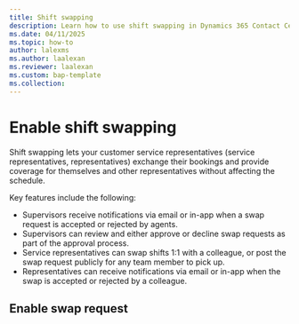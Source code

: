 ```yaml
---
title: Shift swapping
description: Learn how to use shift swapping in Dynamics 365 Contact Center workspace to help you manage your workforce.
ms.date: 04/11/2025
ms.topic: how-to
author: lalexms
ms.author: laalexan
ms.reviewer: laalexan
ms.custom: bap-template
ms.collection:
---
```

# Enable shift swapping

Shift swapping lets your customer service representatives (service representatives, representatives) exchange their bookings and provide coverage for themselves and other representatives without affecting the schedule. 

Key features include the following:

- Supervisors receive notifications via email or in-app when a swap request is accepted or rejected by agents.
- Supervisors can review and either approve or decline swap requests as part of the approval process.
- Service representatives can swap shifts 1:1 with a colleague, or post the swap request publicly for any team member to pick up.
- Representatives can receive notifications via email or in-app when the swap is accepted or rejected by a colleague. 

## Enable swap request

<topic in progress>
